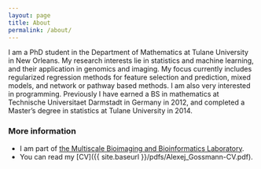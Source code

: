 ```yaml
---
layout: page
title: About
permalink: /about/
---
```


I am a PhD student in the Department of Mathematics at Tulane University in New Orleans. My research interests lie in statistics and machine learning, and their application in genomics and imaging. My focus currently includes regularized regression methods for feature selection and prediction, mixed models, and network or pathway based methods. I am also very interested in programming. Previously I have earned a BS in mathematics at Technische Universitaet Darmstadt in Germany in 2012, and completed a Master’s degree in statistics at Tulane University in 2014. 

### More information

* I am part of [the Multiscale Bioimaging and Bioinformatics Laboratory](http://www.tulane.edu/~wyp/).
* You can read my [CV]({{ site.baseurl }}/pdfs/Alexej_Gossmann-CV.pdf).
<!--
### Some websites I currently like reading 

* <http://simplystatistics.org/>
* <http://www.r-bloggers.com/>
* <http://blog.kaggle.com/>
* <https://liorpachter.wordpress.com/>
* <https://news.ycombinator.com/>
* <https://www.reddit.com/r/unixporn>
* <https://www.reddit.com/r/dataisbeautiful>
* <http://r4ds.had.co.nz/>
-->
